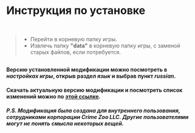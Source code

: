 # Инструкция по установке
  
   
>- Перейти в корневую папку игры.
>- Извлечь папку __"data"__ в корневую папку игры, с заменой старых файлов, если потребуется.

## 

#### Версию установленной модификации можно посмотреть в ***настройках игры***, открыв раздел ***язык*** и выбрав пункт ***russian***.
#### Cкачать актуальную версию модификации и посмотреть список изменений можно по __[этой ссылке](https://github.com/SheepShon/czpa/releases)__.


###### ***P.S. Модификация была создана для внутреннего пользования, сотрудниками корпорации  Crime Zoo LLC. Другие пользователями могут не понять смысла некоторых вещей.***
